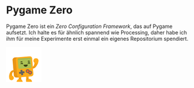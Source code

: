 # Pygame Zero

Pygame Zero ist ein *Zero Configuration Framework*, das auf Pygame aufsetzt. Ich halte es für ähnlich spannend wie Processing, daher habe ich ihm für meine Experimente erst einmal ein eigenes Repositorium spendiert.

![](images/pygamezero.png)
